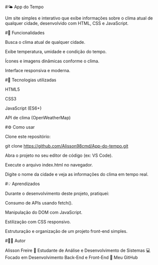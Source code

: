 #🌤️ App do Tempo

Um site simples e interativo que exibe informações sobre o clima atual de qualquer cidade, desenvolvido com HTML, CSS e JavaScript.

#🚀 Funcionalidades

Busca o clima atual de qualquer cidade.

Exibe temperatura, umidade e condição do tempo.

Ícones e imagens dinâmicas conforme o clima.

Interface responsiva e moderna.

#🧠 Tecnologias utilizadas

HTML5

CSS3

JavaScript (ES6+)

API de clima (OpenWeatherMap)

#⚙️ Como usar

Clone este repositório:

git clone https://github.com/Alisson98cmd/App-do-tempo.git


Abra o projeto no seu editor de código (ex: VS Code).

Execute o arquivo index.html no navegador.

Digite o nome da cidade e veja as informações do clima em tempo real.



#💡 Aprendizados

Durante o desenvolvimento deste projeto, pratiquei:

Consumo de APIs usando fetch().

Manipulação do DOM com JavaScript.

Estilização com CSS responsivo.

Estruturação e organização de um projeto front-end simples.

#🧑‍💻 Autor

Alisson Freire
📍 Estudante de Análise e Desenvolvimento de Sistemas
💻 Focado em Desenvolvimento Back-End e Front-End
🔗 Meu GitHub
